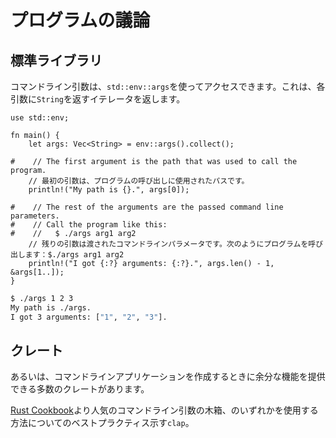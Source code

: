 # <!--Program arguments--> プログラムの議論

## <!--Standard Library--> 標準ライブラリ

<!--The command line arguments can be accessed using `std::env::args`, which returns an iterator that yields a `String` for each argument:-->
コマンドライン引数は、`std::env::args`を使ってアクセスできます。これは、各引数に`String`を返すイテレータを返します。

```rust,editable
use std::env;

fn main() {
    let args: Vec<String> = env::args().collect();

#    // The first argument is the path that was used to call the program.
    // 最初の引数は、プログラムの呼び出しに使用されたパスです。
    println!("My path is {}.", args[0]);

#    // The rest of the arguments are the passed command line parameters.
#    // Call the program like this:
#    //   $ ./args arg1 arg2
    // 残りの引数は渡されたコマンドラインパラメータです。次のようにプログラムを呼び出します：$./args arg1 arg2
    println!("I got {:?} arguments: {:?}.", args.len() - 1, &args[1..]);
}
```

```bash
$ ./args 1 2 3
My path is ./args.
I got 3 arguments: ["1", "2", "3"].
```

## <!--Crates--> クレート

<!--Alternatively, there are numerous crates that can provide extra functionality when creating command-line applications.-->
あるいは、コマンドラインアプリケーションを作成するときに余分な機能を提供できる多数のクレートがあります。
<!--The [Rust Cookbook] exhibits best practices on how to use one of the more popular command line argument crates, `clap`.-->
[Rust Cookbook]より人気のコマンドライン引数の木箱、のいずれかを使用する方法についてのベストプラクティス示す`clap`。

[Rust Cookbook]: https://rust-lang-nursery.github.io/rust-cookbook/cli/arguments.html
